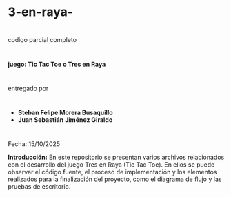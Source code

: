 # 3-en-raya-
#
codigo parcial completo
#
**juego: Tic Tac Toe o Tres en Raya**
#
entregado por 
#
- **Steban Felipe Morera Busaquillo** 
-  **Juan Sebastián Jiménez Giraldo**
#
Fecha: 15/10/2025

**Introducción:**
En este repositorio se presentan varios archivos relacionados con el desarrollo del juego Tres en Raya (Tic Tac Toe). En ellos se puede observar el código fuente, el proceso de implementación y los elementos realizados para la finalización del proyecto, como el diagrama de flujo y las pruebas de escritorio. 


